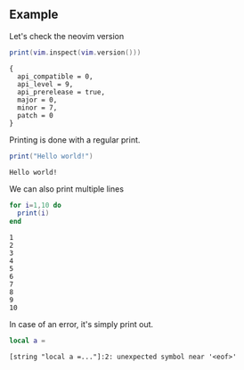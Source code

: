 ## Example

Let's check the neovim version

```lua
print(vim.inspect(vim.version()))
```
```output[4](05/06/22 13:48:57)
{
  api_compatible = 0,
  api_level = 9,
  api_prerelease = true,
  major = 0,
  minor = 7,
  patch = 0
}
```

Printing is done with a regular print.

```lua
print("Hello world!")
```
```output[3](05/06/22 13:48:55)
Hello world!
```

We can also print multiple lines

```lua
for i=1,10 do
  print(i)
end
```
```output[2](05/06/22 13:48:52)
1
2
3
4
5
6
7
8
9
10
```

In case of an error, it's simply print out.

```lua
local a =
```
```output[1](05/06/22 13:48:46)
[string "local a =..."]:2: unexpected symbol near '<eof>'
```
